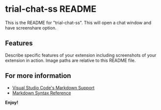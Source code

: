# trial-chat-ss README

This is the README for "trial-chat-ss". This will open a chat window and have screenshare option.

## Features

Describe specific features of your extension including screenshots of your extension in action. Image paths are relative to this README file.

## For more information

* [Visual Studio Code's Markdown Support](http://code.visualstudio.com/docs/languages/markdown)
* [Markdown Syntax Reference](https://help.github.com/articles/markdown-basics/)

**Enjoy!**
